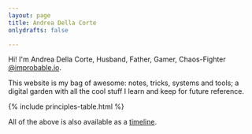 ```yaml
---
layout: page
title: Andrea Della Corte
onlydrafts: false

---
```

Hi! I'm Andrea Della Corte, Husband, Father, Gamer, Chaos-Fighter [@improbable.io](https://twitter.com/improbableio).

This website is my bag of awesome: notes, tricks, systems and tools; a digital garden with all the cool stuff I learn and keep for future reference.

{% include principles-table.html %}

All of the above is also available as a [timeline](/posts).